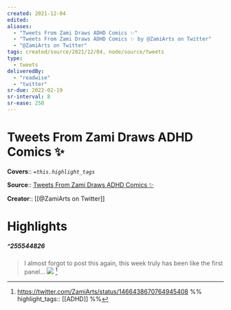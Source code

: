 ```yaml
---
created: 2021-12-04
edited: 
aliases:
  - "Tweets From Zami Draws ADHD Comics ✨"
  - "Tweets From Zami Draws ADHD Comics ✨ by @ZamiArts on Twitter"
  - "@ZamiArts on Twitter"
tags: created/source/2021/12/04, node/source/tweets
type: 
  - tweets
deliveredBy: 
  - "readwise"
  - "twitter"
sr-due: 2022-02-19
sr-interval: 8
sr-ease: 250
---
```


# Tweets From Zami Draws ADHD Comics ✨

**Covers**:: 
*`=this.highlight_tags`*

**Source**:: [Tweets From Zami Draws ADHD Comics ✨](https://twitter.com/ZamiArts)

**Creator**:: [[@ZamiArts on Twitter]]

# Highlights

##### ^255544826

> I almost forgot to post this again, this week truly has been like the first panel... 
> ![](https://pbs.twimg.com/media/FFnWMovXMAQs6qm.jpg) 
  [^1]

[^1]: https://twitter.com/ZamiArts/status/1466438670764945408
%%
highlight_tags:: [[ADHD]]
%%
